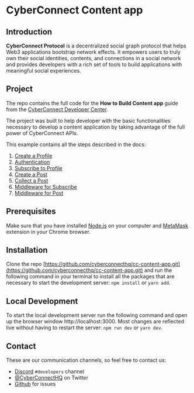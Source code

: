 # CyberConnect Content app

## Introduction

**CyberConnect Protocol** is a decentralized social graph protocol that helps Web3 applications bootstrap network effects. It empowers users to truly own their social identities, contents, and connections in a social network and provides developers with a rich set of tools to build applications with meaningful social experiences.

## Project

The repo contains the full code for the **How to Build Content app** guide from the [CyberConnect Developer Center](https://docs.cyberconnect.me/).

The project was built to help developer with the basic functionalities necessary to develop a content application by taking advantage of the full power of CyberConnect APIs.

This example contains all the steps described in the docs:

1. [Create a Profile](https://docs.cyberconnect.me/how-to/build-content-app/create-a-profile)
2. [Authentication](https://docs.cyberconnect.me/how-to/build-content-app/authentication)
3. [Subscribe to Profile](https://docs.cyberconnect.me/how-to/build-content-app/subscribe-to-profile)
4. [Create a Post](https://docs.cyberconnect.me/how-to/build-content-app/create-a-post)
5. [Collect a Post](https://docs.cyberconnect.me/how-to/build-content-app/collect-a-post)
6. [Middleware for Subscribe](https://docs.cyberconnect.me/how-to/build-content-app/middleware-for-subscribe)
7. [Middleware for Post](https://docs.cyberconnect.me/how-to/build-content-app/middleware-for-post)

## Prerequisites

Make sure that you have installed [Node.js](https://nodejs.org/en/download/) on your computer and [MetaMask](https://metamask.io/) extension in your Chrome browser.

## Installation

Clone the repo [https://github.com/cyberconnecthq/cc-content-app.git](https://github.com/cyberconnecthq/cc-content-app.git) and run the following command in your terminal to install all the packages that are necessary to start the development server: `npm install` or `yarn add`.

## Local Development

To start the local development server run the following command and open up the browser window http://localhost:3000. Most changes are reflected live without having to restart the server: `npm run dev` or `yarn dev`.

## Contact

These are our communication channels, so feel free to contact us:

-   [Discord](https://discord.com/invite/cUc8VRGmPs) `#developers` channel
-   [@CyberConnectHQ](https://twitter.com/CyberConnectHQ) on Twitter
-   [Github](https://github.com/cyberconnecthq/build-nft-sbt-guide/issues) for issues

